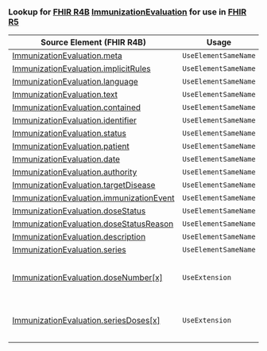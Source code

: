 ### Lookup for [FHIR R4B](https://hl7.org/fhir/R4B/) [ImmunizationEvaluation](https://hl7.org/fhir/R4B/ImmunizationEvaluation.html) for use in [FHIR R5](https://hl7.org/fhir/R5/)

| Source Element (FHIR R4B) | Usage | Target |
| -------------- | ----- | ------ |
| [ImmunizationEvaluation.meta](https://hl7.org/fhir/R4B/ImmunizationEvaluation.html#resource) | `UseElementSameName` | [ImmunizationEvaluation.meta](https://hl7.org/fhir/R5/ImmunizationEvaluation.html#resource) |
| [ImmunizationEvaluation.implicitRules](https://hl7.org/fhir/R4B/ImmunizationEvaluation.html#resource) | `UseElementSameName` | [ImmunizationEvaluation.implicitRules](https://hl7.org/fhir/R5/ImmunizationEvaluation.html#resource) |
| [ImmunizationEvaluation.language](https://hl7.org/fhir/R4B/ImmunizationEvaluation.html#resource) | `UseElementSameName` | [ImmunizationEvaluation.language](https://hl7.org/fhir/R5/ImmunizationEvaluation.html#resource) |
| [ImmunizationEvaluation.text](https://hl7.org/fhir/R4B/ImmunizationEvaluation.html#resource) | `UseElementSameName` | [ImmunizationEvaluation.text](https://hl7.org/fhir/R5/ImmunizationEvaluation.html#resource) |
| [ImmunizationEvaluation.contained](https://hl7.org/fhir/R4B/ImmunizationEvaluation.html#resource) | `UseElementSameName` | [ImmunizationEvaluation.contained](https://hl7.org/fhir/R5/ImmunizationEvaluation.html#resource) |
| [ImmunizationEvaluation.identifier](https://hl7.org/fhir/R4B/ImmunizationEvaluation.html#resource) | `UseElementSameName` | [ImmunizationEvaluation.identifier](https://hl7.org/fhir/R5/ImmunizationEvaluation.html#resource) |
| [ImmunizationEvaluation.status](https://hl7.org/fhir/R4B/ImmunizationEvaluation.html#resource) | `UseElementSameName` | [ImmunizationEvaluation.status](https://hl7.org/fhir/R5/ImmunizationEvaluation.html#resource) |
| [ImmunizationEvaluation.patient](https://hl7.org/fhir/R4B/ImmunizationEvaluation.html#resource) | `UseElementSameName` | [ImmunizationEvaluation.patient](https://hl7.org/fhir/R5/ImmunizationEvaluation.html#resource) |
| [ImmunizationEvaluation.date](https://hl7.org/fhir/R4B/ImmunizationEvaluation.html#resource) | `UseElementSameName` | [ImmunizationEvaluation.date](https://hl7.org/fhir/R5/ImmunizationEvaluation.html#resource) |
| [ImmunizationEvaluation.authority](https://hl7.org/fhir/R4B/ImmunizationEvaluation.html#resource) | `UseElementSameName` | [ImmunizationEvaluation.authority](https://hl7.org/fhir/R5/ImmunizationEvaluation.html#resource) |
| [ImmunizationEvaluation.targetDisease](https://hl7.org/fhir/R4B/ImmunizationEvaluation.html#resource) | `UseElementSameName` | [ImmunizationEvaluation.targetDisease](https://hl7.org/fhir/R5/ImmunizationEvaluation.html#resource) |
| [ImmunizationEvaluation.immunizationEvent](https://hl7.org/fhir/R4B/ImmunizationEvaluation.html#resource) | `UseElementSameName` | [ImmunizationEvaluation.immunizationEvent](https://hl7.org/fhir/R5/ImmunizationEvaluation.html#resource) |
| [ImmunizationEvaluation.doseStatus](https://hl7.org/fhir/R4B/ImmunizationEvaluation.html#resource) | `UseElementSameName` | [ImmunizationEvaluation.doseStatus](https://hl7.org/fhir/R5/ImmunizationEvaluation.html#resource) |
| [ImmunizationEvaluation.doseStatusReason](https://hl7.org/fhir/R4B/ImmunizationEvaluation.html#resource) | `UseElementSameName` | [ImmunizationEvaluation.doseStatusReason](https://hl7.org/fhir/R5/ImmunizationEvaluation.html#resource) |
| [ImmunizationEvaluation.description](https://hl7.org/fhir/R4B/ImmunizationEvaluation.html#resource) | `UseElementSameName` | [ImmunizationEvaluation.description](https://hl7.org/fhir/R5/ImmunizationEvaluation.html#resource) |
| [ImmunizationEvaluation.series](https://hl7.org/fhir/R4B/ImmunizationEvaluation.html#resource) | `UseElementSameName` | [ImmunizationEvaluation.series](https://hl7.org/fhir/R5/ImmunizationEvaluation.html#resource) |
| [ImmunizationEvaluation.doseNumber[x]](https://hl7.org/fhir/R4B/ImmunizationEvaluation.html#resource) | `UseExtension` | [http://hl7.org/fhir/4.3/StructureDefinition/extension-ImmunizationEvaluation.doseNumber](StructureDefinition-ext-R4B-ImmunizationEvaluation.doseNumber.html) |
| [ImmunizationEvaluation.seriesDoses[x]](https://hl7.org/fhir/R4B/ImmunizationEvaluation.html#resource) | `UseExtension` | [http://hl7.org/fhir/4.3/StructureDefinition/extension-ImmunizationEvaluation.seriesDoses](StructureDefinition-ext-R4B-ImmunizationEvaluation.seriesDoses.html) |
